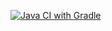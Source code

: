 [![Java CI with Gradle](https://github.com/Katkutia/Selenide/actions/workflows/gradle.yml/badge.svg)](https://github.com/Katkutia/Selenide/actions/workflows/gradle.yml)
